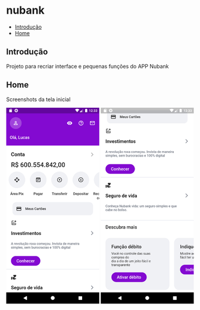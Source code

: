 # nubank

* [Introdução](#Introdução)
* [Home](#Home)

## Introdução

Projeto para recriar interface e pequenas funções do APP Nubank

## Home

Screenshots da tela inicial

<p float="left">
  <img src="/screenshots/home1.png" width="250" />
  <img src="/screenshots/home2.png" width="250" />
